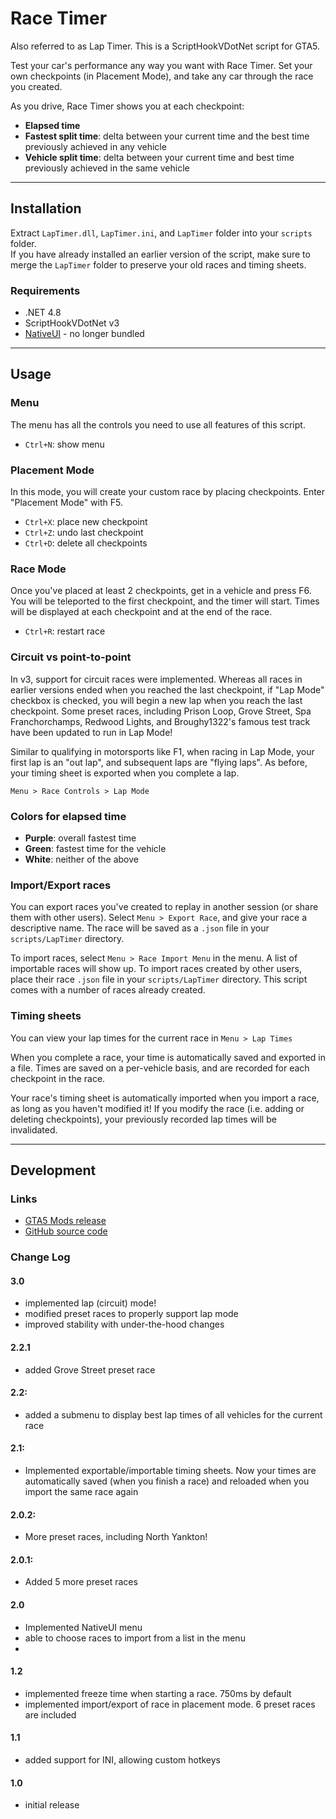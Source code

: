 # Race Timer
Also referred to as Lap Timer. This is a ScriptHookVDotNet script for GTA5. 

Test your car's performance any way you want with Race Timer. Set your own checkpoints (in Placement Mode), and take any car through the race you created.

As you drive, Race Timer shows you at each checkpoint:
- **Elapsed time**
- **Fastest split time**: delta between your current time and the best time previously achieved in any vehicle
- **Vehicle split time**: delta between your current time and best time previously achieved in the same vehicle


---
## Installation
Extract `LapTimer.dll`, `LapTimer.ini`, and `LapTimer` folder into your `scripts` folder.  
If you have already installed an earlier version of the script, make sure to merge the `LapTimer` folder to preserve your old races and timing sheets.

### Requirements
- .NET 4.8
- ScriptHookVDotNet v3
- [NativeUI](https://github.com/Guad/NativeUI/releases) - no longer bundled

---
## Usage

### Menu
The menu has all the controls you need to use all features of this script.

- `Ctrl+N`: show menu


### Placement Mode
In this mode, you will create your custom race by placing checkpoints. Enter "Placement Mode" with F5.
- `Ctrl+X`: place new checkpoint
- `Ctrl+Z`: undo last checkpoint
- `Ctrl+D`: delete all checkpoints


### Race Mode
Once you've placed at least 2 checkpoints, get in a vehicle and press F6. You will be teleported to the first checkpoint, and the timer will start. Times will be displayed at each checkpoint and at the end of the race.
- `Ctrl+R`: restart race

### Circuit vs point-to-point
In v3, support for circuit races were implemented. Whereas all races in earlier versions ended when you reached the last checkpoint, if "Lap Mode" checkbox is checked, you will begin a new lap when you reach the last checkpoint. Some preset races, including Prison Loop, Grove Street, Spa Franchorchamps, Redwood Lights, and Broughy1322's famous test track have been updated to run in Lap Mode!

Similar to qualifying in motorsports like F1, when racing in Lap Mode, your first lap is an "out lap", and subsequent laps are "flying laps". As before, your timing sheet is exported when you complete a lap.

`Menu > Race Controls > Lap Mode`

### Colors for elapsed time
- **Purple**: overall fastest time
- **Green**: fastest time for the vehicle
- **White**: neither of the above


### Import/Export races
You can export races you've created to replay in another session (or share them with other users). Select `Menu > Export Race`, and give your race a descriptive name. The race will be saved as a `.json` file in your `scripts/LapTimer` directory.

To import races, select `Menu > Race Import Menu` in the menu. A list of importable races will show up. To import races created by other users, place their race `.json` file in your `scripts/LapTimer` directory. This script comes with a number of races already created.


### Timing sheets
You can view your lap times for the current race in `Menu > Lap Times`

When you complete a race, your time is automatically saved and exported in a file. Times are saved on a per-vehicle basis, and are recorded for each checkpoint in the race. 

Your race's timing sheet is automatically imported when you import a race, as long as you haven't modified it! If you modify the race (i.e. adding or deleting checkpoints), your previously recorded lap times will be invalidated.



---
## Development
### Links
- [GTA5 Mods release](https://www.gta5-mods.com/scripts/race-timer)
- [GitHub source code](https://github.com/DavidLiuGit/GTAV_Lap_Timer)

### Change Log
#### 3.0
- implemented lap (circuit) mode!
- modified preset races to properly support lap mode
- improved stability with under-the-hood changes

#### 2.2.1
- added Grove Street preset race

#### 2.2:
- added a submenu to display best lap times of all vehicles for the current race

#### 2.1:
- Implemented exportable/importable timing sheets. Now your times are automatically saved (when you finish a race) and reloaded when you import the same race again

#### 2.0.2:
- More preset races, including North Yankton!

#### 2.0.1:
- Added 5 more preset races

#### 2.0
- Implemented NativeUI menu
- able to choose races to import from a list in the menu
- 
#### 1.2
- implemented freeze time when starting a race. 750ms by default
- implemented import/export of race in placement mode. 6 preset races are included 

#### 1.1
- added support for INI, allowing custom hotkeys 

#### 1.0
- initial release
